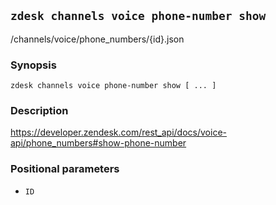 ## `zdesk channels voice phone-number show`

/channels/voice/phone_numbers/{id}.json

### Synopsis

    zdesk channels voice phone-number show [ ... ]

### Description

https://developer.zendesk.com/rest_api/docs/voice-api/phone_numbers#show-phone-number

### Positional parameters

* `ID`

